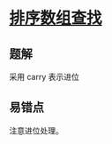 # [排序数组查找](https://leetcode.cn/problems/find-first-and-last-position-of-element-in-sorted-array/description/?envType=company&envId=zoom&favoriteSlug=zoom-all)

## 题解

采用 carry 表示进位

## 易错点

注意进位处理。
